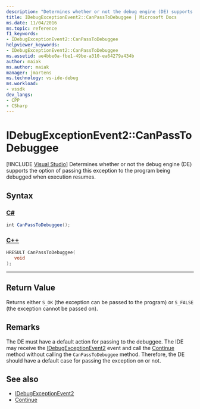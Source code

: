 ```yaml
---
description: "Determines whether or not the debug engine (DE) supports the option of passing this exception to the program being debugged when execution resumes."
title: IDebugExceptionEvent2::CanPassToDebuggee | Microsoft Docs
ms.date: 11/04/2016
ms.topic: reference
f1_keywords:
- IDebugExceptionEvent2::CanPassToDebuggee
helpviewer_keywords:
- IDebugExceptionEvent2::CanPassToDebuggee
ms.assetid: ae4bbe0a-fbe1-49be-a310-ea64279a434b
author: maiak
ms.author: maiak
manager: jmartens
ms.technology: vs-ide-debug
ms.workload:
- vssdk
dev_langs:
- CPP
- CSharp
---
```

# IDebugExceptionEvent2::CanPassToDebuggee

 [!INCLUDE [Visual Studio](~/includes/applies-to-version/vs-windows-only.md)]
Determines whether or not the debug engine (DE) supports the option of passing this exception to the program being debugged when execution resumes.

## Syntax

### [C#](#tab/csharp)
```csharp
int CanPassToDebuggee();
```
### [C++](#tab/cpp)
```cpp
HRESULT CanPassToDebuggee(
   void
);
```
---

## Return Value
 Returns either `S_OK` (the exception can be passed to the program) or `S_FALSE` (the exception cannot be passed on).

## Remarks
 The DE must have a default action for passing to the debuggee. The IDE may receive the [IDebugExceptionEvent2](../../../extensibility/debugger/reference/idebugexceptionevent2.md) event and call the [Continue](../../../extensibility/debugger/reference/idebugprocess3-continue.md) method without calling the `CanPassToDebuggee` method. Therefore, the DE should have a default case for passing the exception on or not.

## See also
- [IDebugExceptionEvent2](../../../extensibility/debugger/reference/idebugexceptionevent2.md)
- [Continue](../../../extensibility/debugger/reference/idebugprocess3-continue.md)
